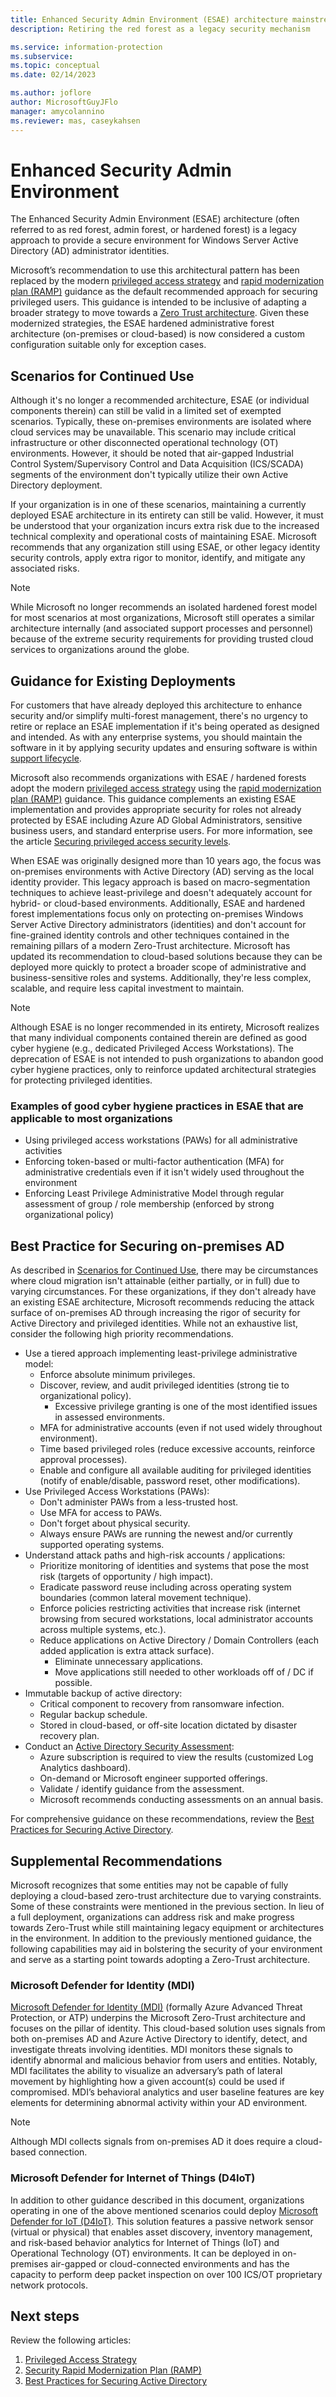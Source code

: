 ```yaml
---
title: Enhanced Security Admin Environment (ESAE) architecture mainstream retirement
description: Retiring the red forest as a legacy security mechanism

ms.service: information-protection
ms.subservice: 
ms.topic: conceptual
ms.date: 02/14/2023

ms.author: joflore
author: MicrosoftGuyJFlo
manager: amycolannino
ms.reviewer: mas, caseykahsen
---
```

# Enhanced Security Admin Environment

The Enhanced Security Admin Environment (ESAE) architecture (often referred to as red forest, admin forest, or hardened forest) is a legacy approach to provide a secure environment for Windows Server Active Directory (AD) administrator identities.

Microsoft’s recommendation to use this architectural pattern has been replaced by the modern [privileged access strategy](privileged-access-strategy.md) and [rapid modernization plan (RAMP)](security-rapid-modernization-plan.md) guidance as the default recommended approach for securing privileged users. This guidance is intended to be inclusive of adapting a broader strategy to move towards a [Zero Trust architecture](/security/zero-trust/zero-trust-overview). Given these modernized strategies, the ESAE hardened administrative forest architecture (on-premises or cloud-based) is now considered a custom configuration suitable only for exception cases.

## Scenarios for Continued Use

Although it's no longer a recommended architecture, ESAE (or individual components therein) can still be valid in a limited set of exempted scenarios. Typically, these on-premises environments are isolated where cloud services may be unavailable. This scenario may include critical infrastructure or other disconnected operational technology (OT) environments. However, it should be noted that air-gapped Industrial Control System/Supervisory Control and Data Acquisition (ICS/SCADA) segments of the environment don't typically utilize their own Active Directory deployment.

If your organization is in one of these scenarios, maintaining a currently deployed ESAE architecture in its entirety can still be valid. However, it must be understood that your organization incurs extra risk due to the increased technical complexity and operational costs of maintaining ESAE. Microsoft recommends that any organization still using ESAE, or other legacy identity security controls, apply extra rigor to monitor, identify, and mitigate any associated risks.

> [!NOTE]
> While Microsoft no longer recommends an isolated hardened forest model for most scenarios at most organizations, Microsoft still operates a similar architecture internally (and associated support processes and personnel) because of the extreme security requirements for providing trusted cloud services to organizations around the globe.

## Guidance for Existing Deployments

For customers that have already deployed this architecture to enhance security and/or simplify multi-forest management, there's no urgency to retire or replace an ESAE implementation if it's being operated as designed and intended. As with any enterprise systems, you should maintain the software in it by applying security updates and ensuring software is within [support lifecycle](/lifecycle/).

Microsoft also recommends organizations with ESAE / hardened forests adopt the modern [privileged access strategy](/security/compass/privileged-access-strategy) using the [rapid modernization plan (RAMP)](/security/compass/security-rapid-modernization-plan) guidance. This guidance complements an existing ESAE implementation and provides appropriate security for roles not already protected by ESAE including Azure AD Global Administrators, sensitive business users, and standard enterprise users. For more information, see the article [Securing privileged access security levels](/security/compass/privileged-access-security-levels).

When ESAE was originally designed more than 10 years ago, the focus was on-premises environments with Active Directory (AD) serving as the local identity provider. This legacy approach is based on macro-segmentation techniques to achieve least-privilege and doesn't adequately account for hybrid- or cloud-based environments. Additionally, ESAE and hardened forest implementations focus only on protecting on-premises Windows Server Active Directory administrators (identities) and don't account for fine-grained identity controls and other techniques contained in the remaining pillars of a modern Zero-Trust architecture. Microsoft has updated its recommendation to cloud-based solutions because they can be deployed more quickly to protect a broader scope of administrative and business-sensitive roles and systems. Additionally, they're less complex, scalable, and require less capital investment to maintain.

> [!NOTE]
> Although ESAE is no longer recommended in its entirety, Microsoft realizes that many individual components contained therein are defined as good cyber hygiene (e.g., dedicated Privileged Access Workstations). The deprecation of ESAE is not intended to push organizations to abandon good cyber hygiene practices, only to reinforce updated architectural strategies for protecting privileged identities.

### Examples of good cyber hygiene practices in ESAE that are applicable to most organizations

- Using privileged access workstations (PAWs) for all administrative activities
- Enforcing token-based or multi-factor authentication (MFA) for administrative credentials even if it isn't widely used throughout the environment
- Enforcing Least Privilege Administrative Model through regular assessment of group / role membership (enforced by strong organizational policy)

## Best Practice for Securing on-premises AD

As described in [Scenarios for Continued Use](#scenarios-for-continued-use), there may be circumstances where cloud migration isn't attainable (either partially, or in full) due to varying circumstances. For these organizations, if they don't already have an existing ESAE architecture, Microsoft recommends reducing the attack surface of on-premises AD through increasing the rigor of security for Active Directory and privileged identities. While not an exhaustive list, consider the following high priority recommendations.

- Use a tiered approach implementing least-privilege administrative model:
   - Enforce absolute minimum privileges.
   - Discover, review, and audit privileged identities (strong tie to organizational policy).
      - Excessive privilege granting is one of the most identified issues in assessed environments.
   - MFA for administrative accounts (even if not used widely throughout environment).
   - Time based privileged roles (reduce excessive accounts, reinforce approval processes).
   - Enable and configure all available auditing for privileged identities (notify of enable/disable, password reset, other modifications).
- Use Privileged Access Workstations (PAWs):
   - Don't administer PAWs from a less-trusted host.
   - Use MFA for access to PAWs.
   - Don't forget about physical security.
   - Always ensure PAWs are running the newest and/or currently supported operating systems.
- Understand attack paths and high-risk accounts / applications:
   - Prioritize monitoring of identities and systems that pose the most risk (targets of opportunity / high impact).
   - Eradicate password reuse including across operating system boundaries (common lateral movement technique).
   - Enforce policies restricting activities that increase risk (internet browsing from secured workstations, local administrator accounts across multiple systems, etc.).
   - Reduce applications on Active Directory / Domain Controllers (each added application is extra attack surface).
      - Eliminate unnecessary applications.
      - Move applications still needed to other workloads off of / DC if possible.
- Immutable backup of active directory:
   - Critical component to recovery from ransomware infection.
   - Regular backup schedule.
   - Stored in cloud-based, or off-site location dictated by disaster recovery plan.
- Conduct an [Active Directory Security Assessment](/services-hub/unified/health/getting-started-adsecurity):
   - Azure subscription is required to view the results (customized Log Analytics dashboard).
   - On-demand or Microsoft engineer supported offerings.
   - Validate / identify guidance from the assessment.
   - Microsoft recommends conducting assessments on an annual basis.

For comprehensive guidance on these recommendations, review the [Best Practices for Securing Active Directory](/windows-server/identity/ad-ds/plan/security-best-practices/best-practices-for-securing-active-directory).

## Supplemental Recommendations

Microsoft recognizes that some entities may not be capable of fully deploying a cloud-based zero-trust architecture due to varying constraints. Some of these constraints were mentioned in the previous section. In lieu of a full deployment, organizations can address risk and make progress towards Zero-Trust while still maintaining legacy equipment or architectures in the environment. In addition to the previously mentioned guidance, the following capabilities may aid in bolstering the security of your environment and serve as a starting point towards adopting a Zero-Trust architecture.  

### Microsoft Defender for Identity (MDI)

[Microsoft Defender for Identity (MDI)](/defender-for-identity/what-is) (formally Azure Advanced Threat Protection, or ATP) underpins the Microsoft Zero-Trust architecture and focuses on the pillar of identity. This cloud-based solution uses signals from both on-premises AD and Azure Active Directory to identify, detect, and investigate threats involving identities. MDI monitors these signals to identify abnormal and malicious behavior from users and entities. Notably, MDI facilitates the ability to visualize an adversary’s path of lateral movement by highlighting how a given account(s) could be used if compromised. MDI’s behavioral analytics and user baseline features are key elements for determining abnormal activity within your AD environment.

> [!NOTE]
> Although MDI collects signals from on-premises AD it does require a cloud-based connection.  

### Microsoft Defender for Internet of Things (D4IoT)

In addition to other guidance described in this document, organizations operating in one of the above mentioned scenarios could deploy [Microsoft Defender for IoT (D4IoT)](https://azure.microsoft.com/products/iot-defender/#overview). This solution features a passive network sensor (virtual or physical) that enables asset discovery, inventory management, and risk-based behavior analytics for Internet of Things (IoT) and Operational Technology (OT) environments. It can be deployed in on-premises air-gapped or cloud-connected environments and has the capacity to perform deep packet inspection on over 100 ICS/OT proprietary network protocols.

## Next steps

Review the following articles:

1. [Privileged Access Strategy](/security/compass/privileged-access-strategy)
1. [Security Rapid Modernization Plan (RAMP)](/security/compass/security-rapid-modernization-plan)
1. [Best Practices for Securing Active Directory](/windows-server/identity/ad-ds/plan/security-best-practices/best-practices-for-securing-active-directory)
